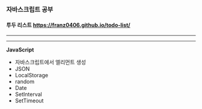 ### 자바스크립트 공부

#### 투두 리스트 https://franz0406.github.io/todo-list/
---
---


**JavaScript**

- 자바스크립트에서 엘리먼트 생성
- JSON
- LocalStorage
- random
- Date
- SetInterval
- SetTimeout
